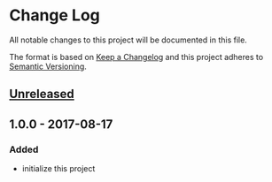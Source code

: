 # Change Log
All notable changes to this project will be documented in this file.

The format is based on [Keep a Changelog](http://keepachangelog.com/) 
and this project adheres to [Semantic Versioning](http://semver.org/).

## [Unreleased]

## 1.0.0 - 2017-08-17
### Added
- initialize this project

[Unreleased]: https://github.com/super-fe/eslint-config-superfe-rn/compare/1.0.0...HEAD
